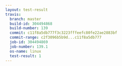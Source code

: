 ```yaml
---
layout: test-result
travis:
  branch: master
  build-id: 304494868
  build-number: 139
  commit: c11f8a5db777f3c3223fffeefc80fe22ae2883bf
  commit-range: c2f3096b5b9d...c11f8a5db777
  job-id: 304494869
  job-number: 139.1
  os-name: linux
  test-result: 1
---
```

